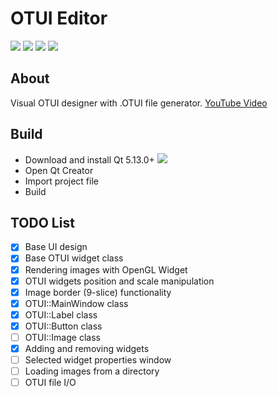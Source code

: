 # OTUI Editor

![](https://img.shields.io/github/stars/Oen44/OTUIEditor) ![](https://img.shields.io/github/forks/Oen44/OTUIEditor) ![](https://img.shields.io/github/downloads/oen44/otuieditor/total) ![](https://img.shields.io/github/issues/Oen44/OTUIEditor)

## About

Visual OTUI designer with .OTUI file generator.
[YouTube Video](https://www.youtube.com/watch?v=CQBn6jFqhlI)

## Build

- Download and install Qt 5.13.0+ ![](https://www.qt.io/download-qt-installer)
- Open Qt Creator
- Import project file
- Build

## TODO List

- [x] Base UI design
- [x] Base OTUI widget class
- [x] Rendering images with OpenGL Widget
- [x] OTUI widgets position and scale manipulation
- [x] Image border (9-slice) functionality
- [X] OTUI::MainWindow class
- [X] OTUI::Label class
- [X] OTUI::Button class
- [ ] OTUI::Image class
- [x] Adding and removing widgets
- [ ] Selected widget properties window
- [ ] Loading images from a directory
- [ ] OTUI file I/O
